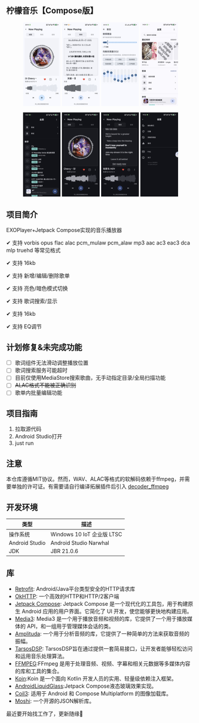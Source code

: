 ## 柠檬音乐【Compose版】

<p align="center">

<img src="/img/Screenshot_20250728_201015.png" width="20%"/>
<img src="/img/Screenshot_20250730_174948.png" width="20%"/>
<img src="/img/Screenshot_20250621_231303.png" width="20%"/>
<img src="/img/Screenshot_20250820_145443.png" width="20%"/>
</p>

<p align="center">
<img src="/img/Screenshot_20250820_145709.png" width="20%"/>
<img src="/img/Screenshot_20250731_144309.png" width="20%"/>
<img src="/img/Screenshot_20250731_144457.png" width="20%"/>
<img src="/img/Screenshot_20250820_145606.png" width="20%">
</p>

## 项目简介

EXOPlayer+Jetpack Compose实现的音乐播放器

&#10004; 支持 vorbis opus flac alac pcm_mulaw pcm_alaw mp3 aac ac3 eac3 dca mlp truehd 等常见格式

&#10004; 支持 16kb

&#10004; 支持 新增/编辑/删除歌单

&#10004; 支持 亮色/暗色模式切换

&#10004; 支持 歌词搜索/显示

&#10004; 支持 16kb

&#10004; 支持 EQ调节

## 计划修复&未完成功能

- [ ] 歌词组件无法滑动调整播放位置
- [ ] 歌词搜索服务可能超时
- [ ] 目前仅使用MediaStore搜索歌曲，无手动指定目录/全局扫描功能
- [ ] ~~ALAC格式不能被正确识别~~
- [ ] 歌单内批量编辑功能

## 项目指南

1. 拉取源代码
2. Android Studio打开
3. just run

## 注意

本仓库遵循MIT协议。然而，WAV、ALAC等格式的软解码依赖于ffmpeg，并需要单独的许可证。有需要请自行编译拓展插件后引入
[decoder_ffmpeg](https://github.com/androidx/media/tree/release/libraries/decoder_ffmpeg)


## 开发环境


| 类型     | 描述 |
| ----------- | ----------- |
| 操作系统      | Windows 10 IoT 企业版 LTSC       |
| Android Studio   | Android Studio Narwhal | 2025.1.1 |
| JDK | JBR 21.0.6 | 

## 库

- [Retrofit](https://github.com/square/retrofit): Android/Java平台类型安全的HTTP请求库
- [OkHTTP](https://github.com/square/okhttp): 一个高效的HTTP和HTTP/2客户端
- [Jetpack Compose](https://developer.android.com/compose): Jetpack Compose 是一个现代化的工具包，用于构建原生
  Android 应用的用户界面。它简化了 UI 开发，使您能够更快地构建应用。
- [Media3](https://github.com/androidx/media): Media3 是一个用于播放音频和视频的库，它提供了一个用于播放媒体的
  API，和一组用于管理媒体会话的类。
- [Amplituda](https://github.com/lincollincol/Amplituda): 一个用于分析音频的库，它提供了一种简单的方法来获取音频的振幅。
- [TarsosDSP](https://github.com/paramsen/noise): TarsosDSP旨在通过提供一套简易接口，让开发者能够轻松访问和运用音乐处理算法。
- [FFMPEG](https://github.com/FFmpeg/FFmpeg):FFmpeg 是用于处理音频、视频、字幕和相关元数据等多媒体内容的库和工具的集合。
- [Koin](https://github.com/InsertKoinIO/koin):Koin 是一个面向 Kotlin 开发人员的实用、轻量级依赖注入框架。
- [AndroidLiquidGlass](https://github.com/Kyant0/AndroidLiquidGlass):Jetpack Compose液态玻璃效果实现。
- [Coil3](https://github.com/coil-kt/coil): 适用于 Android 和 Compose Multiplatform 的图像加载库。
- [Moshi](https://github.com/square/moshi): 一个开源的JSON解析库。

最近要开始找工作了，更新随缘🌈


